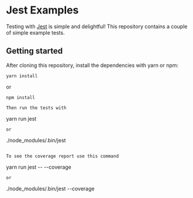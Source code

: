 # Jest Examples

Testing with [Jest](https://facebook.github.io/jest/) is simple and delightful!
This repository contains a couple of simple example tests.

## Getting started

After cloning this repository, install the dependencies with yarn or npm:
```
yarn install
```
or
```
npm install

Then run the tests with
```
yarn run jest
```
or
```
./node_modules/.bin/jest
```

To see the coverage report use this command
```
yarn run jest -- --coverage
```
or
```
./node_modules/.bin/jest --coverage
```
